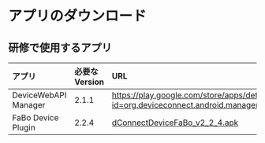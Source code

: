 # アプリのダウンロード

## 研修で使用するアプリ

|アプリ|必要なVersion|URL|
|:--|:--|:--|
| DeviceWebAPI Manager | 2.1.1 | https://play.google.com/store/apps/details?id=org.deviceconnect.android.manager |
| FaBo Device Plugin | 2.2.4 | [dConnectDeviceFaBo_v2_2_4.apk](http://www.fabo.io/deviceconnect/apk/dConnectDeviceFaBo_v2_2_4.apk) |
